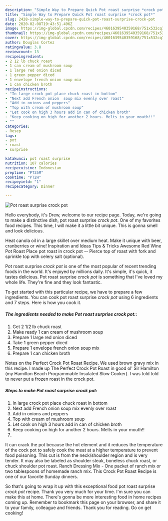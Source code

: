 ```yaml
---
description: "Simple Way to Prepare Quick Pot roast surprise *crock pot*"
title: "Simple Way to Prepare Quick Pot roast surprise *crock pot*"
slug: 2428-simple-way-to-prepare-quick-pot-roast-surprise-crock-pot
date: 2020-02-08T19:43:51.496Z
image: https://img-global.cpcdn.com/recipes/4601639540359168/751x532cq70/pot-roast-surprise-crock-pot-recipe-main-photo.jpg
thumbnail: https://img-global.cpcdn.com/recipes/4601639540359168/751x532cq70/pot-roast-surprise-crock-pot-recipe-main-photo.jpg
cover: https://img-global.cpcdn.com/recipes/4601639540359168/751x532cq70/pot-roast-surprise-crock-pot-recipe-main-photo.jpg
author: Douglas Cortez
ratingvalue: 3.8
reviewcount: 13
recipeingredient:
- 2 12 lb chuck roast
- 1 can cream of mushroom soup
- 1 large red onion diced
- 1 green pepper diced
- 1 envelope french onion soup mix
- 1 can chicken broth
recipeinstructions:
- "In large crock pot place chuck roast in bottom"
- "Next add French onion  soup mix evenly over roast"
- "Add in onions and peppers"
- "Top with cream of mushroom soup"
- "Let cook on high 3 hours add in can of chicken broth"
- "Keep cooking on high for another 2 hours. Melts in your mouth!!"
- ""
categories:
- Resep
tags:
- pot
- roast
- surprise

katakunci: pot roast surprise
nutrition: 107 calories
recipecuisine: Indonesian
preptime: "PT35M"
cooktime: "PT2H"
recipeyield: "1"
recipecategory: Dinner

---
```



![Pot roast surprise *crock pot*](https://img-global.cpcdn.com/recipes/4601639540359168/751x532cq70/pot-roast-surprise-crock-pot-recipe-main-photo.jpg)

Hello everybody, it's Drew, welcome to our recipe page. Today, we're going to make a distinctive dish, pot roast surprise *crock pot*. One of my favorites food recipes. This time, I will make it a little bit unique. This is gonna smell and look delicious.

Heat canola oil in a large skillet over medium heat. Make it unique with beer, cranberries or wine! Inspiration and Ideas Tips &amp; Tricks Awesome Red Wine Pot Roast Place pot roast in crock pot -- Pierce top of roast with fork and sprinkle top with celery salt (optional).

Pot roast surprise *crock pot* is one of the most popular of recent trending foods in the world. It's enjoyed by millions daily. It's simple, it's quick, it tastes delicious. Pot roast surprise *crock pot* is something that I've loved my whole life. They're fine and they look fantastic.


To get started with this particular recipe, we have to prepare a few ingredients. You can cook pot roast surprise *crock pot* using 6 ingredients and 7 steps. Here is how you cook it.

##### The ingredients needed to make Pot roast surprise *crock pot*::

1. Get 2 1/2 lb chuck roast
1. Make ready 1 can cream of mushroom soup
1. Prepare 1 large red onion diced
1. Take 1 green pepper diced
1. Prepare 1 envelope french onion soup mix
1. Prepare 1 can chicken broth


Notes on the Perfect Crock Pot Roast Recipe. We used brown gravy mix in this recipe. I made up The Perfect Crock Pot Roast in good ol&#39; Sir Hamilton (my Hamilton Beach Programmable Insulated Slow Cooker). I was told told to never put a frozen roast in the crock pot. 

##### Steps to make Pot roast surprise *crock pot*:

1. In large crock pot place chuck roast in bottom
1. Next add French onion  soup mix evenly over roast
1. Add in onions and peppers
1. Top with cream of mushroom soup
1. Let cook on high 3 hours add in can of chicken broth
1. Keep cooking on high for another 2 hours. Melts in your mouth!!
1. 


It can crack the pot because the hot element and it reduces the temperature of the cock pot to safely cook the meat at a higher temperature to prevent food poisoning. This cut is from the neck/shoulder region and is very tender. It may also be labeled as shoulder steak, boneless chuck roast, or chuck shoulder pot roast. Ranch Dressing Mix - One packet of ranch mix or two tablespoons of homemade ranch mix. This Crock Pot Roast Recipe is one of our favorite Sunday dinners. 

So that's going to wrap it up with this exceptional food pot roast surprise *crock pot* recipe. Thank you very much for your time. I'm sure you can make this at home. There's gonna be more interesting food in home recipes coming up. Remember to bookmark this page on your browser, and share it to your family, colleague and friends. Thank you for reading. Go on get cooking!
